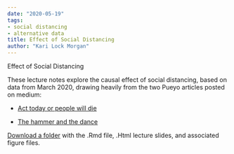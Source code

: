 ```yaml
---
date: "2020-05-19"
tags:
- social distancing
- alternative data
title: Effect of Social Distancing
author: "Kari Lock Morgan"
---
```


Effect of Social Distancing

These lecture notes explore the causal effect of social distancing, based on data from March 2020, drawing heavily from the two Pueyo articles posted on medium:

* [Act today or people will die](https://medium.com/@tomaspueyo/coronavirus-act-today-or-people-will-die-f4d3d9cd99ca)

* [The hammer and the dance](https://medium.com/@tomaspueyo/coronavirus-the-hammer-and-the-dance-be9337092b56)

[Download a folder](/resources/socialdistancing.zip) with the .Rmd file, .Html lecture slides, and associated figure files.
